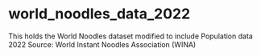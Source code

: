 # world_noodles_data_2022
This holds the World Noodles dataset modified to include Population data 2022
Source: World Instant Noodles Association (WINA)
